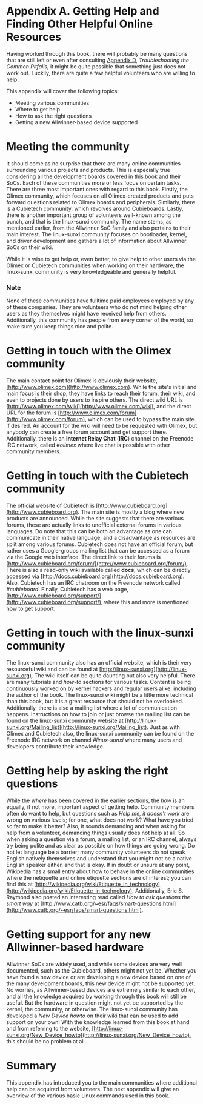 # Appendix A. Getting Help and Finding Other Helpful Online Resources

Having worked through this book, there will probably be many questions that are still left or even after consulting [Appendix D](apd.html "Appendix D. Troubleshooting the Common Pitfalls"), *Troubleshooting the Common Pitfalls*, it might be quite possible that something just does not work out. Luckily, there are quite a few helpful volunteers who are willing to help.

This appendix will cover the following topics:

*   Meeting various communities
*   Where to get help
*   How to ask the right questions
*   Getting a new Allwinner-based device supported

# Meeting the community

It should come as no surprise that there are many online communities surrounding various projects and products. This is especially true considering all the development boards covered in this book and their SoCs. Each of these communities more or less focus on certain tasks. There are three most important ones with regard to this book. Firstly, the Olimex community, which focuses on all Olimex-created products and puts forward questions related to Olimex boards and peripherals. Similarly, there is a Cubietech community, which revolves around Cubieboards. Lastly, there is another important group of volunteers well-known among the bunch, and that is the linux-sunxi community. The name stems, as mentioned earlier, from the Allwinner SoC family and also pertains to their main interest. The linux-sunxi community focuses on bootloader, kernel, and driver development and gathers a lot of information about Allwinner SoCs on their wiki.

While it is wise to get help or, even better, to give help to other users via the Olimex or Cubietech communities when working on their hardware, the linux-sunxi community is very knowledgeable and generally helpful.

### Note

None of these communities have fulltime paid employees employed by any of these companies. They are volunteers who do not mind helping other users as they themselves might have received help from others. Additionally, this community has people from every corner of the world, so make sure you keep things nice and polite.

# Getting in touch with the Olimex community

The main contact point for Olimex is obviously their website, [http://www.olimex.com](http://www.olimex.com). While the site's initial and main focus is their shop, they have links to reach their forum, their wiki, and even to projects done by users to inspire others. The direct wiki URL is [http://www.olimex.com/wiki](http://www.olimex.com/wiki), and the direct URL for the forum is [http://www.olimex.com/forum](http://www.olimex.com/forum), which can be used to bypass the main site if desired. An account for the wiki will need to be requested with Olimex, but anybody can create a free forum account and get support there. Additionally, there is an **Internet Relay Chat** (**IRC**) channel on the Freenode IRC network, called *#olimex* where live chat is possible with other community members.

# Getting in touch with the Cubietech community

The official website of Cubietech is [http://www.cubieboard.org](http://www.cubieboard.org). The main site is mostly a blog where new products are announced. While the site suggests that there are various forums, these are actually links to unofficial external forums in various languages. Do note that this can be both an advantage as one can communicate in their native language, and a disadvantage as resources are split among various forums. Cubietech does not have an official forum, but rather uses a Google-groups mailing list that can be accessed as a forum via the Google web interface. The direct link to their forums is [http://www.cubieboard.org/forum/](http://www.cubieboard.org/forum/). There is also a read-only wiki available called **docs**, which can be directly accessed via [http://docs.cubieboard.org](http://docs.cubieboard.org). Also, Cubietech has an IRC chatroom on the Freenode network called *#cubieboard*. Finally, Cubietech has a web page, [http://www.cubieboard.org/support/](http://www.cubieboard.org/support/), where this and more is mentioned how to get support.

# Getting in touch with the linux-sunxi community

The linux-sunxi community also has an official website, which is their very resourceful wiki and can be found at [http://linux-sunxi.org](http://linux-sunxi.org). The wiki itself can be quite daunting but also very helpful. There are many tutorials and *how-to* sections for various tasks. Content is being continuously worked on by kernel hackers and regular users alike, including the author of the book. The linux-sunxi wiki might be a little more technical than this book, but it is a great resource that should not be overlooked. Additionally, there is also a mailing list where a lot of communication happens. Instructions on how to join or just browse the mailing list can be found on the linux-sunxi community website at [http://linux-sunxi.org/Mailing_list](http://linux-sunxi.org/Mailing_list). Just as with Olimex and Cubietech also, the linux-sunxi community can be found on the Freenode IRC network on channel *#linux-sunxi* where many users and developers contribute their knowledge.

# Getting help by asking the right questions

While the *where* has been covered in the earlier sections, the *how* is an equally, if not more, important aspect of getting help. Community members often do want to help, but questions such as *Help me, it doesn't work* are wrong on various levels; for one, what does not work? What have you tried so far to make it better? Also, it sounds demanding and when asking for help from a volunteer, demanding things usually does not help at all. So when asking a question via a forum, a mailing list, or an IRC channel, always try being polite and as clear as possible on how things are going wrong. Do not let language be a barrier; many community volunteers do not speak English natively themselves and understand that you might not be a native English speaker either, and that is okay. If in doubt or unsure at any point, Wikipedia has a small entry about how to behave in the online communities where the netiquette and online etiquette sections are of interest; you can find this at [http://wikipedia.org/wiki/Etiquette_in_technology](http://wikipedia.org/wiki/Etiquette_in_technology). Additionally, Eric S. Raymond also posted an interesting read called *How to ask questions the smart way* at [http://www.catb.org/~esr/faqs/smart-questions.html](http://www.catb.org/~esr/faqs/smart-questions.html).

# Getting support for any new Allwinner-based hardware

Allwinner SoCs are widely used, and while some devices are very well documented, such as the Cubieboard, others might not yet be. Whether you have found a new device or are developing a new device based on one of the many development boards, this new device might not be supported yet. No worries, as Allwinner-based devices are extremely similar to each other, and all the knowledge acquired by working through this book will still be useful. But the hardware in question might not yet be supported by the kernel, the community, or otherwise. The linux-sunxi community has developed a *New Device howto* on their wiki that can be used to add support on your own! With the knowledge learned from this book at hand and from referring to the website, [http://linux-sunxi.org/New_Device_howto](http://linux-sunxi.org/New_Device_howto), this should be no problem at all.

# Summary

This appendix has introduced you to the main communities where additional help can be acquired from volunteers. The next appendix will give an overview of the various basic Linux commands used in this book.
